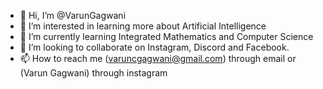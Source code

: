 - 👋 Hi, I’m @VarunGagwani
- 👀 I’m interested in learning more about Artificial Intelligence
- 🌱 I’m currently learning Integrated Mathematics and Computer Science
- 💞️ I’m looking to collaborate on Instagram, Discord and Facebook.
- 📫 How to reach me (varuncgagwani@gmail.com) through email or (Varun Gagwani) through instagram 
<!---
VarunGagwani/VarunGagwani is a ✨ special ✨ repository because its `README.md` (this file) appears on your GitHub profile.
You can click the Preview link to take a look at your changes.
--->
